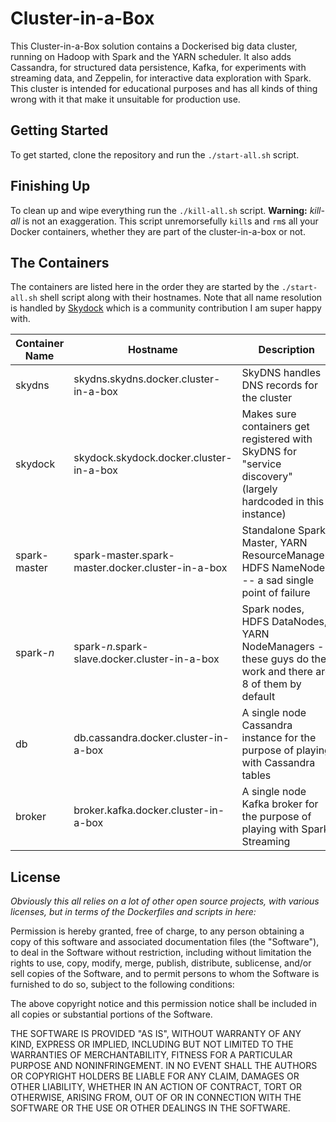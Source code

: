 # Cluster-in-a-Box

This Cluster-in-a-Box solution contains a Dockerised big data cluster, running on
Hadoop with Spark and the YARN scheduler. It also adds Cassandra, for structured
data persistence, Kafka, for experiments with streaming data, and Zeppelin, for
interactive data exploration with Spark. This cluster is intended for educational
purposes and has all kinds of thing wrong with it that make it unsuitable for
production use.

## Getting Started

To get started, clone the repository and run the `./start-all.sh` script.

## Finishing Up

To clean up and wipe everything run the `./kill-all.sh` script. **Warning:**
*kill-all* is not an exaggeration. This script unremorsefully `kill`s and `rm`s
all your Docker containers, whether they are part of the cluster-in-a-box or not.

## The Containers

The containers are listed here in the order they are started by the
`./start-all.sh` shell script along with their hostnames. Note that all name
resolution is handled by [Skydock](https://github.com/crosbymichael/skydock)
which is a community contribution I am super happy with.

| Container Name | Hostname                                               | Description                                                                                                   |
| -------------- | ------------------------------------------------------ | ------------------------------------------------------------------------------------------------------------- |
| skydns         | skydns.skydns.docker.cluster-in-a-box                  | SkyDNS handles DNS records for the cluster                                                                    |
| skydock        | skydock.skydock.docker.cluster-in-a-box                | Makes sure containers get registered with SkyDNS for "service discovery" (largely hardcoded in this instance) |
| spark-master   | spark-master.spark-master.docker.cluster-in-a-box      | Standalone Spark Master, YARN ResourceManager, HDFS NameNode -- a sad single point of failure                 |
| spark-*n*      | spark-*n*.spark-slave.docker.cluster-in-a-box          | Spark nodes, HDFS DataNodes, YARN NodeManagers -- these guys do the work and there are 8 of them by default   |
| db             | db.cassandra.docker.cluster-in-a-box                   | A single node Cassandra instance for the purpose of playing with Cassandra tables                             |
| broker         | broker.kafka.docker.cluster-in-a-box                   | A single node Kafka broker for the purpose of playing with Spark Streaming                                    |

## License

*Obviously this all relies on a lot of other open source projects, with various
licenses, but in terms of the Dockerfiles and scripts in here:*

Permission is hereby granted, free of charge, to any person obtaining a copy
of this software and associated documentation files (the "Software"), to deal
in the Software without restriction, including without limitation the rights
to use, copy, modify, merge, publish, distribute, sublicense, and/or sell
copies of the Software, and to permit persons to whom the Software is
furnished to do so, subject to the following conditions:

The above copyright notice and this permission notice shall be included in all
copies or substantial portions of the Software.

THE SOFTWARE IS PROVIDED "AS IS", WITHOUT WARRANTY OF ANY KIND, EXPRESS OR
IMPLIED, INCLUDING BUT NOT LIMITED TO THE WARRANTIES OF MERCHANTABILITY,
FITNESS FOR A PARTICULAR PURPOSE AND NONINFRINGEMENT. IN NO EVENT SHALL THE
AUTHORS OR COPYRIGHT HOLDERS BE LIABLE FOR ANY CLAIM, DAMAGES OR OTHER
LIABILITY, WHETHER IN AN ACTION OF CONTRACT, TORT OR OTHERWISE, ARISING FROM,
OUT OF OR IN CONNECTION WITH THE SOFTWARE OR THE USE OR OTHER DEALINGS IN THE
SOFTWARE.
